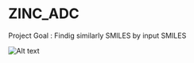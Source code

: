 # ZINC_ADC
Project Goal : Findig similarly SMILES by input SMILES

![Alt text](/G/ADD2_yong/PPTs/ZINC_ADC.VS_concept.jpg)
